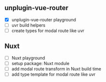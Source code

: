 ## unplugin-vue-router
- [x] unplugin-vue-router playground
- [ ] uvr build helpers
- [ ] create types for modal route like uvr

## Nuxt 
- [ ] Nuxt playground
- [ ] setup package: Nuxt module 
- [ ] add modal route transform in Nuxt build time
- [ ] add type template for modal route like uvr
